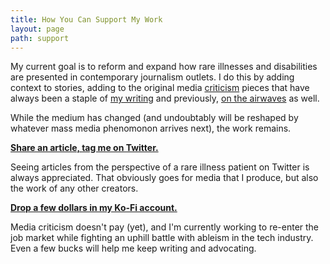 ```yaml
---
title: How You Can Support My Work
layout: page
path: support
---
```

My current goal is to reform and expand how rare illnesses and disabilities are presented
in contemporary journalism outlets. I do this by adding context to stories,
adding to the original media [criticism](/tags/criticism/) pieces that have
always been a staple of [my writing](/2017/06/shades-of-rare-illness) and
previously, [on the airwaves](/programs/dispatch/) as well.

While the medium has changed (and undoubtably will be reshaped by whatever mass
media phenomonon arrives next), the work remains.

[**Share an article, tag me on Twitter.**](https://twitter.com/nicholaswyoung/)

Seeing articles from the perspective of a rare illness patient on Twitter is always appreciated. That obviously goes for media that I produce, but also the work of any other creators.

[**Drop a few dollars in my Ko-Fi account.**](https://ko-fi.com/nicholaswyoung)

Media criticism doesn't pay (yet), and I'm currently working to re-enter the job market while fighting an uphill battle with ableism in the tech industry. Even a few bucks will help me keep writing and advocating.